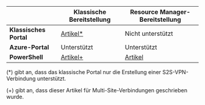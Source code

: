 | | **Klassische Bereitstellung** | **Resource Manager-Bereitstellung** |
|----------------------------------------|--------------|----------------------|
| **Klassisches Portal** |[Artikel*](../articles/vpn-gateway/vpn-gateway-site-to-site-create.md) | Nicht unterstützt |
| **Azure-Portal** | Unterstützt | Unterstützt |
| **PowerShell** |[Artikel+](..articles/vpn-gateway/vpn-gateway-multi-site.md) | [Artikel](..articles/vpn-gateway/vpn-gateway-create-site-to-site-rm-powershell.md)| 

(*) gibt an, dass das klassische Portal nur die Erstellung einer S2S-VPN-Verbindung unterstützt.

(+) gibt an, dass dieser Artikel für Multi-Site-Verbindungen geschrieben wurde.

<!---HONumber=AcomDC_0323_2016-->